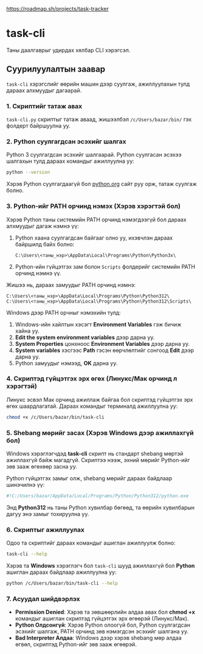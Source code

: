 https://roadmap.sh/projects/task-tracker

# task-cli

Таны даалгаврыг удирдах хялбар CLI хэрэгсэл.

## Суурилуулалтын заавар

`task-cli` хэрэгслийг өөрийн машин дээр суулгаж, ажиллуулахын тулд дараах алхмуудыг дагаарай.

### 1. Скриптийг татаж авах
`task-cli.py` скриптыг татаж аваад, жишээлбэл `/c/Users/bazar/bin/` гэх фолдерт байршуулна уу.

### 2. Python суулгагдсан эсэхийг шалгах
Python 3 суулгагдсан эсэхийг шалгаарай. Python суулгасан эсэхээ шалгахын тулд дараах командыг ажиллуулна уу:

```bash
python --version
```

Хэрэв Python суулгагдаагүй бол [python.org](https://www.python.org/downloads/) сайт руу орж, татаж суулгаж болно.

### 3. Python-ийг PATH орчинд нэмэх (Хэрэв хэрэгтэй бол)
Хэрэв Python таны системийн PATH орчинд нэмэгдээгүй бол дараах алхмуудыг дагаж нэмнэ үү:

1. Python хаана суулгагдсан байгааг олно уу, ихэвчлэн дараах байршилд байх болно:
   ```
   C:\Users\<таны_нэр>\AppData\Local\Programs\Python\Python3x\
   ```
2. Python-ийн гүйцэтгэх зам болон `Scripts` фолдерийг системийн PATH орчинд нэмнэ үү.

Жишээ нь, дараах замуудыг PATH орчинд нэмнэ:
```
C:\Users\<таны_нэр>\AppData\Local\Programs\Python\Python312\
C:\Users\<таны_нэр>\AppData\Local\Programs\Python\Python312\Scripts\
```

Windows дээр PATH орчныг нэмэхийн тулд:

1. Windows-ийн хайлтын хэсэгт **Environment Variables** гэж бичиж хайна уу.
2. **Edit the system environment variables** дээр дарна уу.
3. **System Properties** цонхноос **Environment Variables** дээр дарна уу.
4. **System variables** хэсгээс **Path** гэсэн өөрчлөлтийг сонгоод **Edit** дээр дарна уу.
5. Python замуудыг нэмээд, **OK** дарна уу.

### 4. Скриптэд гүйцэтгэх эрх өгөх (Линукс/Мак орчинд л хэрэгтэй)
Линукс эсвэл Мак орчинд ажиллаж байгаа бол скриптэд гүйцэтгэх эрх өгөх шаардлагатай. Дараах командыг терминалд ажиллуулна уу:

```bash
chmod +x /c/Users/bazar/bin/task-cli
```

### 5. Shebang мөрийг засах (Хэрэв Windows дээр ажиллахгүй бол)
Windows хэрэглэгчдэд **task-cli** скрипт нь стандарт shebang мөртэй ажиллахгүй байж магадгүй. Скриптээ нээж, эхний мөрийг Python-ийг зөв зааж өгөхөөр засна уу.

Python гүйцэтгэх замыг олж, shebang мөрийг дараах байдлаар шинэчилнэ үү:

```python
#!C:/Users/bazar/AppData/Local/Programs/Python/Python312/python.exe
```

Энд **Python312** нь таны Python хувилбар бөгөөд, та өөрийн хувилбарын дагуу энэ замыг тохируулна уу.

### 6. Скриптыг ажиллуулах
Одоо та скриптийг дараах командыг ашиглан ажиллуулж болно:

```bash
task-cli --help
```

Хэрэв та **Windows** хэрэглэгч бол `task-cli` шууд ажиллахгүй бол **Python** ашиглан дараах байдлаар ажиллуулна уу:

```bash
python /c/Users/bazar/bin/task-cli --help
```

### 7. Асуудал шийдвэрлэх
- **Permission Denied**: Хэрэв та зөвшөөрлийн алдаа авах бол **chmod +x** командыг ашиглан скриптэд гүйцэтгэх эрх өгөөрэй (Линукс/Мак).
- **Python Олдсонгүй**: Хэрэв Python олоогүй бол, Python суулгагдсан эсэхийг шалгаж, PATH орчинд зөв нэмэгдсэн эсэхийг шалгана уу.
- **Bad Interpreter Алдаа**: Windows дээр хэрэв shebang мөр алдаа өгвөл, скриптэд Python-ийг зөв зааж өгөөрэй.


